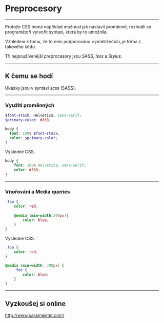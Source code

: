 # Preprocesory

----

Protože CSS nemá například možnost jak nastavit proměnné, rozhodli se programátoři vytvořit syntaxi, která by to umožnila.
  
Vzhledem k tomu, že to není podporováno v prohlížečích, je třeba z takového kódu
 
Tři nejpoužívanější preprocesory jsou _SASS_, _less_ a _Stylus_.


---

## K čemu se hodí

Ukázky jsou v syntaxi _scss_ (SASS).

----

### Využití proměnných 

```scss
$font-stack: Helvetica, sans-serif;
$primary-color: #333;

body {
  font: 100% $font-stack;
  color: $primary-color;
}
```

Výsledné CSS.

```css
body {
    font: 100% Helvetica, sans-serif;
    color: #333;
}
```

----

### Vnořování a Media queries


```scss
.foo {
    color: red;
    
    @media (min-width:300px){
        color: blue;
    }
}
```

Výsledné CSS.

```css
.foo {
    color: red;
}

@media (min-width: 300px) {
    .foo {
        color: blue;
    }
}
```

----

## Vyzkoušej si online

http://www.sassmeister.com/